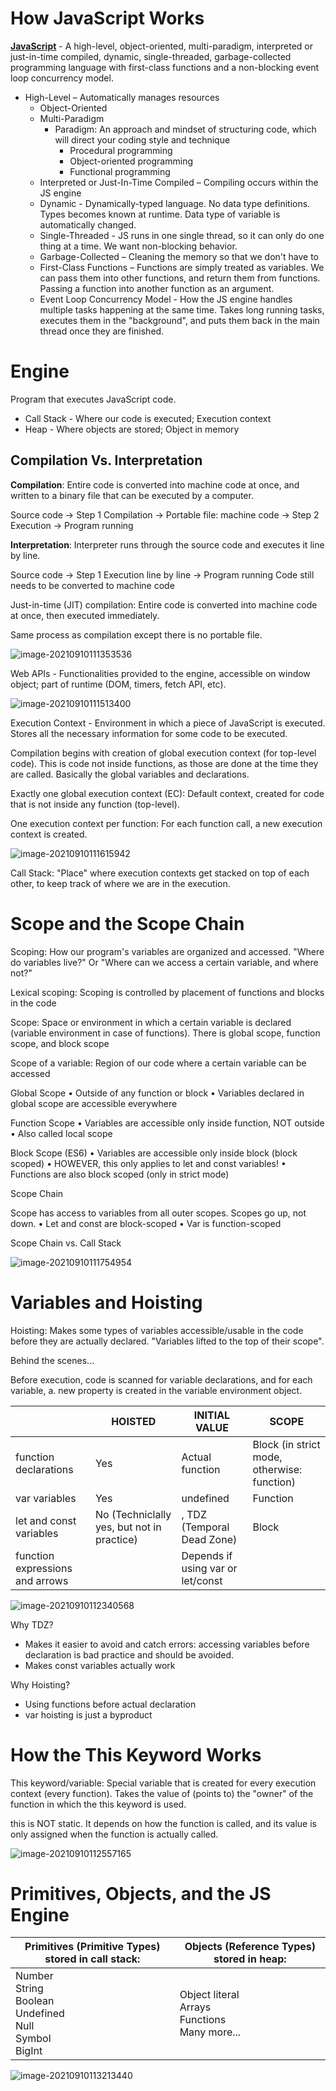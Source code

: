 # **How JavaScript Works**

**<u>JavaScript</u>** - A high-level, object-oriented, multi-paradigm, interpreted or just-in-time compiled, dynamic, single-threaded, garbage-collected programming language with first-class functions and a non-blocking event loop concurrency model.

- High-Level – Automatically manages resources
  - Object-Oriented
  - Multi-Paradigm
    - Paradigm: An approach and mindset of structuring code, which will direct your coding style and technique
      - Procedural programming
      - Object-oriented programming
      - Functional programming
  - Interpreted or Just-In-Time Compiled – Compiling occurs within the JS engine
  - Dynamic - Dynamically-typed language. No data type definitions. Types becomes known at runtime. Data type of variable is automatically changed.
  - Single-Threaded - JS runs in one single thread, so it can only do one thing at a time. We want non-blocking behavior.
  - Garbage-Collected – Cleaning the memory so that we don't have to
  - First-Class Functions – Functions are simply treated as variables. We can pass them into other functions, and return them from functions. Passing a function into another function as an argument.
  - Event Loop Concurrency Model - How the JS engine handles multiple tasks happening at the same time. Takes long running tasks, executes them in the "background", and puts them back in the main thread once they are finished.

# Engine

Program that executes JavaScript code.

- Call Stack - Where our code is executed; Execution context
- Heap - Where objects are stored; Object in memory

## Compilation Vs. Interpretation

**Compilation**: Entire code is converted into machine code at once, and written to a binary file that can be executed by a computer.

Source code -> Step 1 Compilation -> Portable file: machine code -> Step 2 Execution -> Program running

**Interpretation**: Interpreter runs through the source code and executes it line by line.

Source code -> Step 1 Execution line by line -> Program running
Code still needs to be converted to machine code

Just-in-time (JIT) compilation: Entire code is converted into machine code at once, then executed immediately.

Same process as compilation except there is no portable file.

![image-20210910111353536](../Images/image-20210910111353536.png)

Web APIs - Functionalities provided to the engine, accessible on window object; part of runtime (DOM, timers, fetch API, etc).

![image-20210910111513400](../Images/image-20210910111513400.png)

Execution Context - Environment in which a piece of JavaScript is executed. Stores all the necessary information for some code to be executed.

Compilation begins with creation of global execution context (for top-level code). This is code not inside functions, as those are done at the time they are called. Basically the global variables and declarations.

Exactly one global execution context (EC): Default context, created for code that is not inside any function (top-level).

One execution context per function: For each function call, a new execution context is created.

![image-20210910111615942](../Images/image-20210910111615942.png)

Call Stack: "Place" where execution contexts get stacked on top of each other, to keep track of where we are in the execution.

# Scope and the Scope Chain

Scoping: How our program's variables are organized and accessed. "Where do variables live?" Or "Where can we access a certain variable, and where not?"

Lexical scoping: Scoping is controlled by placement of functions and blocks in the code

Scope: Space or environment in which a certain variable is declared (variable environment in case of functions). There is global scope, function scope, and block scope

Scope of a variable: Region of our code where a certain variable can be accessed 

Global Scope
	• Outside of any function or block
	• Variables declared in global scope are accessible everywhere

Function Scope
	• Variables are accessible only inside function, NOT outside
	• Also called local scope

Block Scope (ES6)
	• Variables are accessible only inside block (block scoped)
	• HOWEVER, this only applies to let and const variables!
	• Functions are also block scoped (only in strict mode)

Scope Chain

Scope has access to variables from all outer scopes. Scopes go up, not down.
	• Let and const are block-scoped
	• Var is function-scoped

Scope Chain vs. Call Stack

![image-20210910111754954](../Images/image-20210910111754954.png)

# Variables and Hoisting

Hoisting: Makes some types of variables accessible/usable in the code before they are actually declared. "Variables lifted to the top of their scope".

Behind the scenes...

Before execution, code is scanned for variable declarations, and for each variable, a. new property is created in the  variable environment object.

|                                 | HOISTED                                    | INITIAL VALUE                             | SCOPE                                       |
| ------------------------------- | ------------------------------------------ | ----------------------------------------- | ------------------------------------------- |
| function declarations           | Yes                                        | Actual function                           | Block (in strict mode, otherwise: function) |
| var variables                   | Yes                                        | undefined                                 | Function                                    |
| let and const variables         | No (Techniclally yes, but not in practice) | <uninitialized>, TDZ (Temporal Dead Zone) | Block                                       |
| function expressions and arrows |                                            | Depends if using var or let/const         |                                             |

![image-20210910112340568](../Images/image-20210910112340568.png)

Why TDZ?

- Makes it easier to avoid and catch errors: accessing variables before declaration is bad practice and should be avoided.
- Makes const variables actually work	

Why Hoisting?

- Using functions before actual declaration
- var hoisting is just a byproduct

# How the This Keyword Works

This keyword/variable: Special variable that is created for every execution context (every function). Takes the value of (points to) the "owner" of the function in which the this keyword is used.

this is NOT static. It depends on how the function is called, and its value is only assigned when the function is actually called.

![image-20210910112557165](../Images/image-20210910112557165.png)

# Primitives, Objects, and the JS Engine

| Primitives (Primitive Types) stored in call stack:           | Objects (Reference Types) stored in heap:                   |
| ------------------------------------------------------------ | ----------------------------------------------------------- |
| Number<br />String<br />Boolean<br />Undefined<br />Null<br />Symbol<br />BigInt | Object literal<br />Arrays<br />Functions<br />Many more... |

![image-20210910113213440](../Images/image-20210910113213440.png)

